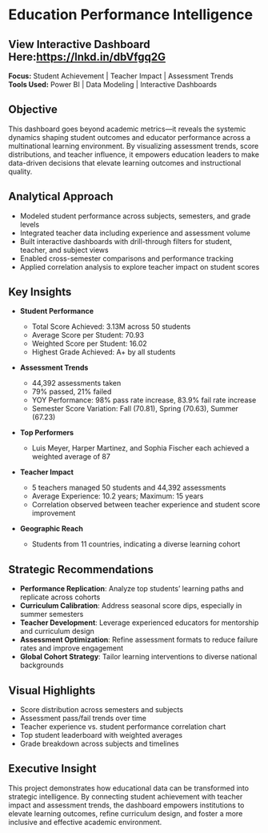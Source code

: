 # Education Performance Intelligence
## View Interactive Dashboard Here:https://lnkd.in/dbVfgq2G

**Focus:** Student Achievement | Teacher Impact | Assessment Trends  
**Tools Used:** Power BI | Data Modeling | Interactive Dashboards

## Objective  
This dashboard goes beyond academic metrics—it reveals the systemic dynamics shaping student outcomes and educator performance across a multinational learning environment. By visualizing assessment trends, score distributions, and teacher influence, it empowers education leaders to make data-driven decisions that elevate learning outcomes and instructional quality.

## Analytical Approach  
- Modeled student performance across subjects, semesters, and grade levels  
- Integrated teacher data including experience and assessment volume  
- Built interactive dashboards with drill-through filters for student, teacher, and subject views  
- Enabled cross-semester comparisons and performance tracking  
- Applied correlation analysis to explore teacher impact on student scores

## Key Insights

- **Student Performance**  
  - Total Score Achieved: 3.13M across 50 students  
  - Average Score per Student: 70.93  
  - Weighted Score per Student: 16.02  
  - Highest Grade Achieved: A+ by all students

- **Assessment Trends**  
  - 44,392 assessments taken  
  - 79% passed, 21% failed  
  - YOY Performance: 98% pass rate increase, 83.9% fail rate increase  
  - Semester Score Variation: Fall (70.81), Spring (70.63), Summer (67.23)

- **Top Performers**  
  - Luis Meyer, Harper Martinez, and Sophia Fischer each achieved a weighted average of 87

- **Teacher Impact**  
  - 5 teachers managed 50 students and 44,392 assessments  
  - Average Experience: 10.2 years; Maximum: 15 years  
  - Correlation observed between teacher experience and student score improvement

- **Geographic Reach**  
  - Students from 11 countries, indicating a diverse learning cohort

## Strategic Recommendations  
- **Performance Replication**: Analyze top students’ learning paths and replicate across cohorts  
- **Curriculum Calibration**: Address seasonal score dips, especially in summer semesters  
- **Teacher Development**: Leverage experienced educators for mentorship and curriculum design  
- **Assessment Optimization**: Refine assessment formats to reduce failure rates and improve engagement  
- **Global Cohort Strategy**: Tailor learning interventions to diverse national backgrounds

## Visual Highlights  
- Score distribution across semesters and subjects  
- Assessment pass/fail trends over time  
- Teacher experience vs. student performance correlation chart  
- Top student leaderboard with weighted averages  
- Grade breakdown across subjects and timelines

## Executive Insight  
This project demonstrates how educational data can be transformed into strategic intelligence. By connecting student achievement with teacher impact and assessment trends, the dashboard empowers institutions to elevate learning outcomes, refine curriculum design, and foster a more inclusive and effective academic environment.
